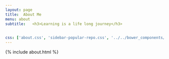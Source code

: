 ```yaml
---
layout: page
title:  About Me
menu: about
subtitle:   <h3>Learning is a life long journey</h3>
            
                            
css: ['about.css', 'sidebar-popular-repo.css', '../../bower_components/flag-icon-css/css/flag-icon.min.css']
---
```


{% include about.html %}